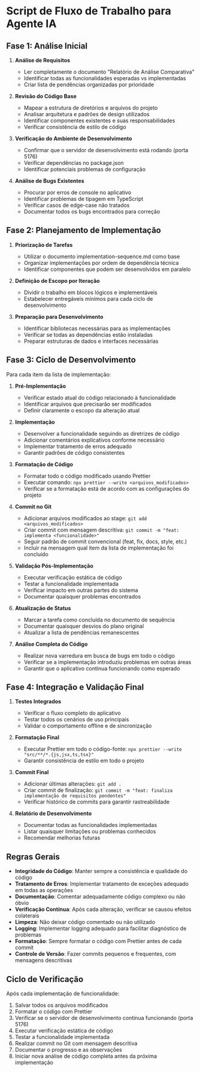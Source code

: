 # Script de Fluxo de Trabalho para Agente IA

## Fase 1: Análise Inicial

1. **Análise de Requisitos**
   - Ler completamente o documento "Relatório de Análise Comparativa"
   - Identificar todas as funcionalidades esperadas vs implementadas
   - Criar lista de pendências organizadas por prioridade

2. **Revisão do Código Base**
   - Mapear a estrutura de diretórios e arquivos do projeto
   - Analisar arquitetura e padrões de design utilizados
   - Identificar componentes existentes e suas responsabilidades
   - Verificar consistência de estilo de código

3. **Verificação do Ambiente de Desenvolvimento**
   - Confirmar que o servidor de desenvolvimento está rodando (porta 5176)
   - Verificar dependências no package.json
   - Identificar potenciais problemas de configuração

4. **Análise de Bugs Existentes**
   - Procurar por erros de console no aplicativo
   - Identificar problemas de tipagem em TypeScript
   - Verificar casos de edge-case não tratados
   - Documentar todos os bugs encontrados para correção

## Fase 2: Planejamento de Implementação

1. **Priorização de Tarefas**
   - Utilizar o documento implementation-sequence.md como base
   - Organizar implementações por ordem de dependência técnica
   - Identificar componentes que podem ser desenvolvidos em paralelo

2. **Definição de Escopo por Iteração**
   - Dividir o trabalho em blocos lógicos e implementáveis
   - Estabelecer entregáveis mínimos para cada ciclo de desenvolvimento

3. **Preparação para Desenvolvimento**
   - Identificar bibliotecas necessárias para as implementações
   - Verificar se todas as dependências estão instaladas
   - Preparar estruturas de dados e interfaces necessárias

## Fase 3: Ciclo de Desenvolvimento

Para cada item da lista de implementação:

1. **Pré-Implementação**
   - Verificar estado atual do código relacionado à funcionalidade
   - Identificar arquivos que precisarão ser modificados
   - Definir claramente o escopo da alteração atual

2. **Implementação**
   - Desenvolver a funcionalidade seguindo as diretrizes de código
   - Adicionar comentários explicativos conforme necessário
   - Implementar tratamento de erros adequado
   - Garantir padrões de código consistentes

3. **Formatação de Código**
   - Formatar todo o código modificado usando Prettier
   - Executar comando: `npx prettier --write <arquivos_modificados>`
   - Verificar se a formatação está de acordo com as configurações do projeto

4. **Commit no Git**
   - Adicionar arquivos modificados ao stage: `git add <arquivos_modificados>`
   - Criar commit com mensagem descritiva: `git commit -m "feat: implementa <funcionalidade>"`
   - Seguir padrão de commit convencional (feat, fix, docs, style, etc.)
   - Incluir na mensagem qual item da lista de implementação foi concluído

5. **Validação Pós-Implementação**
   - Executar verificação estática de código
   - Testar a funcionalidade implementada
   - Verificar impacto em outras partes do sistema
   - Documentar quaisquer problemas encontrados

6. **Atualização de Status**
   - Marcar a tarefa como concluída no documento de sequência
   - Documentar quaisquer desvios do plano original
   - Atualizar a lista de pendências remanescentes

7. **Análise Completa do Código**
   - Realizar nova varredura em busca de bugs em todo o código
   - Verificar se a implementação introduziu problemas em outras áreas
   - Garantir que o aplicativo continua funcionando como esperado

## Fase 4: Integração e Validação Final

1. **Testes Integrados**
   - Verificar o fluxo completo do aplicativo
   - Testar todos os cenários de uso principais
   - Validar o comportamento offline e de sincronização

2. **Formatação Final**
   - Executar Prettier em todo o código-fonte: `npx prettier --write "src/**/*.{js,jsx,ts,tsx}"`
   - Garantir consistência de estilo em todo o projeto

3. **Commit Final**
   - Adicionar últimas alterações: `git add .`
   - Criar commit de finalização: `git commit -m "feat: finaliza implementação de requisitos pendentes"`
   - Verificar histórico de commits para garantir rastreabilidade

4. **Relatório de Desenvolvimento**
   - Documentar todas as funcionalidades implementadas
   - Listar quaisquer limitações ou problemas conhecidos
   - Recomendar melhorias futuras

## Regras Gerais

- **Integridade do Código**: Manter sempre a consistência e qualidade do código
- **Tratamento de Erros**: Implementar tratamento de exceções adequado em todas as operações
- **Documentação**: Comentar adequadamente código complexo ou não óbvio
- **Verificação Contínua**: Após cada alteração, verificar se causou efeitos colaterais
- **Limpeza**: Não deixar código comentado ou não utilizado
- **Logging**: Implementar logging adequado para facilitar diagnóstico de problemas
- **Formatação**: Sempre formatar o código com Prettier antes de cada commit
- **Controle de Versão**: Fazer commits pequenos e frequentes, com mensagens descritivas

## Ciclo de Verificação

Após cada implementação de funcionalidade:

1. Salvar todos os arquivos modificados
2. Formatar o código com Prettier
3. Verificar se o servidor de desenvolvimento continua funcionando (porta 5176)
4. Executar verificação estática de código
5. Testar a funcionalidade implementada
6. Realizar commit no Git com mensagem descritiva
7. Documentar o progresso e as observações
8. Iniciar nova análise de código completa antes da próxima implementação 